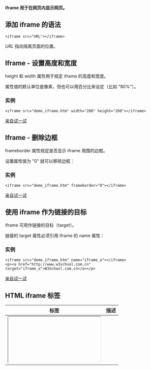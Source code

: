 **iframe 用于在网页内显示网页。**

## 添加 iframe 的语法

```
<iframe src="URL"></iframe>
```

*URL* 指向隔离页面的位置。

## Iframe - 设置高度和宽度

height 和 width 属性用于规定 iframe 的高度和宽度。

属性值的默认单位是像素，但也可以用百分比来设定（比如 "80%"）。

### 实例

```
<iframe src="demo_iframe.htm" width="200" height="200"></iframe>
```

[亲自试一试](http://www.w3school.com.cn/tiy/t.asp?f=html_iframe_height_width)

## Iframe - 删除边框

frameborder 属性规定是否显示 iframe 周围的边框。

设置属性值为 "0" 就可以移除边框：

### 实例

```
<iframe src="demo_iframe.htm" frameborder="0"></iframe>
```

[亲自试一试](http://www.w3school.com.cn/tiy/t.asp?f=html_iframe_frameborder)

## 使用 iframe 作为链接的目标

iframe 可用作链接的目标（target）。

链接的 target 属性必须引用 iframe 的 name 属性：

### 实例

```
<iframe src="demo_iframe.htm" name="iframe_a"></iframe>
<p><a href="http://www.w3school.com.cn" target="iframe_a">W3School.com.cn</a></p>

```

[亲自试一试](http://www.w3school.com.cn/tiy/t.asp?f=html_iframe_target)

## HTML iframe 标签

| 标签                                       | 描述           |
| ---------------------------------------- | ------------ |
| [<iframe>](http://www.w3school.com.cn/tags/tag_iframe.asp) | 定义内联的子窗口（框架） |